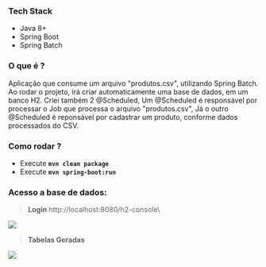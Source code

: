 ### Tech Stack
- Java 8+
- Spring Boot
- Spring Batch

### O que é ?
Aplicação que consume um arquivo "produtos.csv", utilizando Spring Batch.
Ao rodar o projeto, irá criar automaticamente uma base de dados, em um banco H2.
Criei também 2 @Scheduled, 
Um @Scheduled é responsável por processar o Job que processa o arquivo "produtos.csv", 
Já o outro @Scheduled é reponsável por cadastrar um produto, conforme dados processados do CSV. 

### Como rodar ?
- Execute **`mvn clean package`**
- Execute **`mvn spring-boot:run`**

### Acesso a base de dados:

> **Login**
> http://localhost:8080/h2-console\

![](https://github.com/lucianoortizsilva/schedule-springbatch/blob/master/src/main/resources/static/github/h2-login.jpg)

> **Tabelas Geradas**

![](https://github.com/lucianoortizsilva/schedule-springbatch/blob/master/src/main/resources/static/github/h2-tabelas_geradas.jpg)
